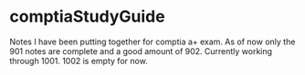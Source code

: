 # comptiaStudyGuide
Notes I have been putting together for comptia a+ exam. As of now only the 901 notes are complete and a good amount of 902. Currently working through 1001. 1002 is empty for now.
